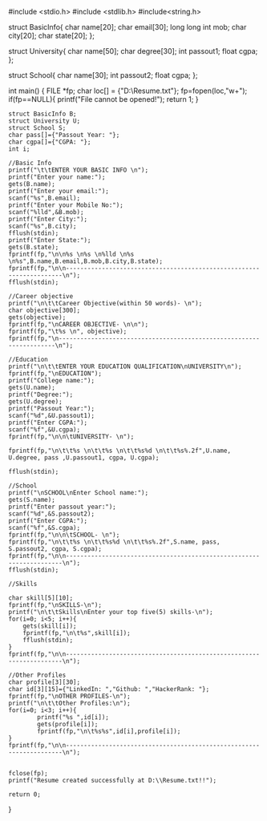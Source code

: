 #include <stdio.h>
#include <stdlib.h>
#include<string.h>

struct BasicInfo{
    char name[20];
    char email[30];
    long long int mob;
    char city[20];
    char state[20];
};

struct University{
    char name[50];
    char degree[30];
    int passout1;
    float cgpa;
};

struct School{
    char name[30];
    int passout2;
    float cgpa;
};

int main()
{
    FILE *fp;
    char loc[] = {"D:\\Resume.txt"};
    fp=fopen(loc,"w+");
    if(fp==NULL){
        printf("File cannot be opened!");
        return 1;
    }

    struct BasicInfo B;
    struct University U;
    struct School S;
    char pass[]={"Passout Year: "};
    char cgpa[]={"CGPA: "};
    int i;

    //Basic Info
    printf("\t\tENTER YOUR BASIC INFO \n");
    printf("Enter your name:");
    gets(B.name);
    printf("Enter your email:");
    scanf("%s",B.email);
    printf("Enter your Mobile No:");
    scanf("%lld",&B.mob);
    printf("Enter City:");
    scanf("%s",B.city);
    fflush(stdin);
    printf("Enter State:");
    gets(B.state);
    fprintf(fp,"\n\n%s \n%s \n%lld \n%s \n%s",B.name,B.email,B.mob,B.city,B.state);
    fprintf(fp,"\n\n---------------------------------------------------------------------\n");
    fflush(stdin);

    //Career objective
    printf("\n\t\tCareer Objective(within 50 words)- \n");
    char objective[300];
    gets(objective);
    fprintf(fp,"\nCAREER OBJECTIVE- \n\n");
    fprintf(fp,"\t%s \n", objective);
    fprintf(fp,"\n---------------------------------------------------------------------\n");

    //Education
    printf("\n\t\tENTER YOUR EDUCATION QUALIFICATION\nUNIVERSITY\n");
    fprintf(fp,"\nEDUCATION");
    printf("College name:");
    gets(U.name);
    printf("Degree:");
    gets(U.degree);
    printf("Passout Year:");
    scanf("%d",&U.passout1);
    printf("Enter CGPA:");
    scanf("%f",&U.cgpa);
    fprintf(fp,"\n\n\tUNIVERSITY- \n");

    fprintf(fp,"\n\t\t%s \n\t\t%s \n\t\t%s%d \n\t\t%s%.2f",U.name, U.degree, pass ,U.passout1, cgpa, U.cgpa);

    fflush(stdin);

    //School
    printf("\nSCHOOL\nEnter School name:");
    gets(S.name);
    printf("Enter passout year:");
    scanf("%d",&S.passout2);
    printf("Enter CGPA:");
    scanf("%f",&S.cgpa);
    fprintf(fp,"\n\n\tSCHOOL- \n");
    fprintf(fp,"\n\t\t%s \n\t\t%s%d \n\t\t%s%.2f",S.name, pass, S.passout2, cgpa, S.cgpa);
    fprintf(fp,"\n\n---------------------------------------------------------------------\n");
    fflush(stdin);

    //Skills

    char skill[5][10];
    fprintf(fp,"\nSKILLS-\n");
    printf("\n\t\tSkills\nEnter your top five(5) skills-\n");
    for(i=0; i<5; i++){
        gets(skill[i]);
        fprintf(fp,"\n\t%s",skill[i]);
        fflush(stdin);
    }
    fprintf(fp,"\n\n---------------------------------------------------------------------\n");

    //Other Profiles
    char profile[3][30];
    char id[3][15]={"LinkedIn: ","Github: ","HackerRank: "};
    fprintf(fp,"\nOTHER PROFILES-\n");
    printf("\n\t\tOther Profiles:\n");
    for(i=0; i<3; i++){
            printf("%s ",id[i]);
            gets(profile[i]);
            fprintf(fp,"\n\t%s%s",id[i],profile[i]);
    }
    fprintf(fp,"\n\n---------------------------------------------------------------------\n");


    fclose(fp);
    printf("Resume created successfully at D:\\Resume.txt!!");

    return 0;
}
